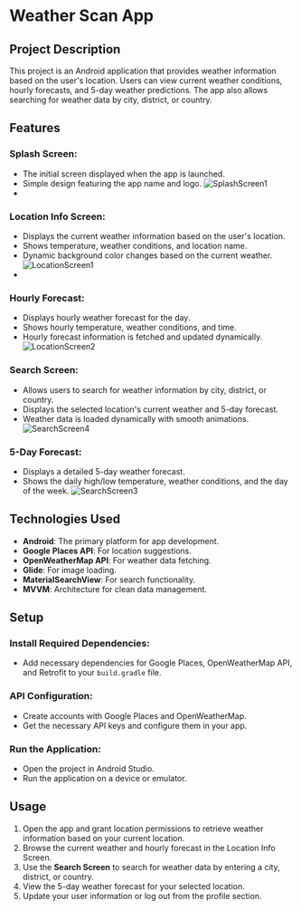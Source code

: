 # Weather Scan App

## Project Description
This project is an Android application that provides weather information based on the user's location. Users can view current weather conditions, hourly forecasts, and 5-day weather predictions. The app also allows searching for weather data by city, district, or country.

## Features

### Splash Screen:
- The initial screen displayed when the app is launched.
- Simple design featuring the app name and logo.
![SplashScreen1](https://github.com/user-attachments/assets/12377fdb-f9a2-4a43-8184-087d0c7143b3)
-

### Location Info Screen:
- Displays the current weather information based on the user's location.
- Shows temperature, weather conditions, and location name.
- Dynamic background color changes based on the current weather.
![LocationScreen1](https://github.com/user-attachments/assets/642cfedf-1c77-4843-8d4b-caa1ac9c0a65)
-

### Hourly Forecast:
- Displays hourly weather forecast for the day.
- Shows hourly temperature, weather conditions, and time.
- Hourly forecast information is fetched and updated dynamically.
![LocationScreen2](https://github.com/user-attachments/assets/47d54331-8aa3-4ace-a45b-5165b15d9a06)

### Search Screen:
- Allows users to search for weather information by city, district, or country.
- Displays the selected location's current weather and 5-day forecast.
- Weather data is loaded dynamically with smooth animations.
![SearchScreen4](https://github.com/user-attachments/assets/02f35a52-9751-44e9-811a-dc4fc0e0e335)

### 5-Day Forecast:
- Displays a detailed 5-day weather forecast.
- Shows the daily high/low temperature, weather conditions, and the day of the week.
![SearchScreen3](https://github.com/user-attachments/assets/cfc6112c-c202-4548-8727-bbbee9a3e6dc)

## Technologies Used
- **Android**: The primary platform for app development.
- **Google Places API**: For location suggestions.
- **OpenWeatherMap API**: For weather data fetching.
- **Glide**: For image loading.
- **MaterialSearchView**: For search functionality.
- **MVVM**: Architecture for clean data management.

## Setup

### Install Required Dependencies:
- Add necessary dependencies for Google Places, OpenWeatherMap API, and Retrofit to your `build.gradle` file.

### API Configuration:
- Create accounts with Google Places and OpenWeatherMap.
- Get the necessary API keys and configure them in your app.

### Run the Application:
- Open the project in Android Studio.
- Run the application on a device or emulator.

## Usage
1. Open the app and grant location permissions to retrieve weather information based on your current location.
2. Browse the current weather and hourly forecast in the Location Info Screen.
3. Use the **Search Screen** to search for weather data by entering a city, district, or country.
4. View the 5-day weather forecast for your selected location.
5. Update your user information or log out from the profile section.
